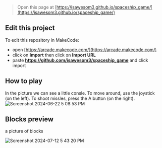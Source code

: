  


> Open this page at [https://isawesom3.github.io/spaceship_game/](https://isawesom3.github.io/spaceship_game/)


## Edit this project

To edit this repository in MakeCode:

* open [https://arcade.makecode.com/](https://arcade.makecode.com/)
* click on **Import** then click on **Import URL**
* paste **https://github.com/isawesom3/spaceship_game** and click import

## How to play

In the picture we can see a little consle.
To move around, use the joystick (on the left). 
To shoot missles, press the A button (on the right).
![Screenshot 2024-06-22 5 08 53 PM](https://github.com/isawesom3/spaceship_game/assets/173570795/bd894d7f-be4b-4537-8c8d-4cd3584ac9a6)


## Blocks preview

a picture of blocks

![Screenshot 2024-07-12 5 43 20 PM](https://github.com/user-attachments/assets/3cb24c2f-6707-4ffa-8376-a7a694564e6e)

